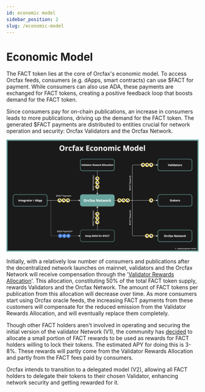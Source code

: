 ```yaml
---
id: economic model
sidebar_position: 2
slug: /economic-model
---
```


# Economic Model

The FACT token lies at the core of Orcfax's economic model. To access Orcfax
feeds, consumers (e.g. dApps, smart contracts) can use $FACT for payment. While
consumers can also use ADA, these payments are exchanged for FACT tokens,
creating a positive feedback loop that boosts demand for the FACT token.

Since consumers pay for on-chain publications, an increase in consumers leads to
more publications, driving up the demand for the FACT token. The generated $FACT
payments are distributed to entities crucial for network operation and security:
Orcfax Validators and the Orcfax Network.

![Orcfax Economic Model](/img/2024-09-17--orcfax-economic-model.png)

Initially, with a relatively low number of consumers and publications after the
decentralized network launches on mainnet, validators and the Orcfax Network
will receive compensation through the '[Validator Rewards
Allocation][rewards-1]'. This allocation, constituting 50% of the total FACT
token supply, rewards Validators and the Orcfax Network. The amount of FACT
tokens per publication from this allocation will decrease over time. As more
consumers start using Orcfax oracle feeds, the increasing FACT payments from
these customers will compensate for the reduced emission from the Validator
Rewards Allocation, and will eventually replace them completely.

Though other FACT holders aren't involved in operating and securing the initial
version of the validator Network (V1), the community has [decided][vote-1] to
allocate a small portion of FACT rewards to be used as rewards for FACT holders
willing to lock their tokens. The estimated APY for doing this is 3-8%. These
rewards will partly come from the Validator Rewards Allocation and partly from
the FACT fees paid by consumers.

Orcfax intends to transition to a delegated model (V2), allowing all FACT
holders to delegate their tokens to their chosen Validator, enhancing network
security and getting rewarded for it.

[rewards-1]: tokenomics#validator-rewards
[vote-1]:
    https://app.summonplatform.io/poll/640336f9-0047-4055-91cf-4238ad4d182f
